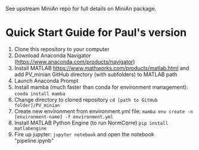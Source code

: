 See upstream MiniAn repo for full details on MiniAn package.

# Quick Start Guide for Paul's version

1. Clone this repository to your computer
1. Download Anaconda Navigator (https://www.anaconda.com/products/navigator)
1. Install MATLAB https://www.mathworks.com/products/matlab.html and add PV_minian GitHub directory (with subfolders) to MATLAB path
1. Launch Anaconda Prompt
1. Install mamba (much faster than conda for environment management): `conda install mamba`
1. Change directory to cloned repository `cd [path to GitHub folder]/PV_minian`
1. Create new environment from environment.yml file: `mamba env create -n [environment-name] -f environment.yml`
1. Install MATLAB Python Engine (to run NormCorre) `pip install matlabengine`
1. Fire up jupyter: `jupyter notebook` and open the notebook "pipeline.ipynb"
